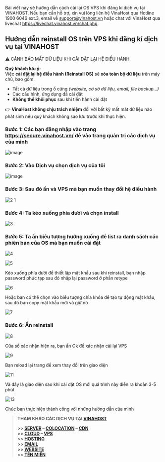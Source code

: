Bài viết này sẽ hướng dẫn cách cài lại OS VPS khi đăng kí dịch vụ tại VINAHOST. Nếu bạn cần hỗ trợ, xin vui lòng liên hệ VinaHost qua Hotline 1900 6046 ext.3, email về support@vinahost.vn hoặc chat với VinaHost qua livechat https://livechat.vinahost.vn/chat.php.
## Hướng dẫn reinstall OS trên VPS khi đăng kí dịch vụ tại VINAHOST
 ⚠️ CẢNH BÁO MẤT DỮ LIỆU KHI CÀI ĐẶT LẠI HỆ ĐIỀU HÀNH

**Quý khách lưu ý:**  
Việc **cài đặt lại hệ điều hành (Reinstall OS)** sẽ **xóa toàn bộ dữ liệu** trên máy chủ, bao gồm:

- Tất cả dữ liệu trong ổ cứng *(website, cơ sở dữ liệu, email, file backup…)*
- Các cấu hình, ứng dụng đã cài đặt
- **Không thể khôi phục** sau khi tiến hành cài đặt

👉 **VinaHost không chịu trách nhiệm** đối với bất kỳ mất mát dữ liệu nào phát sinh nếu quý khách không sao lưu trước khi thực hiện.
### Bước 1: Các bạn đăng nhập vào trang https://secure.vinahost.vn/ để vào trang quản trị các dịch vụ của mình

![image](https://github.com/user-attachments/assets/b6ad985e-fd6f-4b76-874d-27d45e02370c)

### Bước 2: Vào Dịch vụ chọn dịch vụ của tôi

![image](https://github.com/user-attachments/assets/0c8324f4-192d-4b79-b641-1fa4a8c4d014)

### Bước 3: Sau đó ấn và VPS mà bạn muốn thay đổi hệ điều hành

![2 1](https://github.com/user-attachments/assets/80522924-c0f8-4b38-902f-b9acf8037015)

### Bước 4: Ta kéo xuống phía dưới và chọn install 

![3](https://github.com/user-attachments/assets/f6d6f8be-79a9-4337-b7cb-39b5b1d57454)

### Bước 5: Ta ấn biểu tượng hướng xuống để list ra danh sách các phiên bản của OS mà bạn muốn cài đặt

![4](https://github.com/user-attachments/assets/22712ce8-6761-4925-8734-67a31b1c7d82)

![5](https://github.com/user-attachments/assets/0a83510f-f563-41d2-9585-ccb8312b04ea)

Kéo xuống phía dưới để thiết lập mật khẩu sau khi reinstall, bạn nhập password phức tạp sau đó nhập lại password ở phần retype

![6](https://github.com/user-attachments/assets/ba6711a5-d017-4984-b0d9-13ec6c433bb8)

Hoặc bạn có thể chọn vào biểu tượng chìa khóa để tạo tự động mật khẩu, sau đó bạn copy mật khẩu mới và giữ nó

![7](https://github.com/user-attachments/assets/9aeecff9-4cfe-49d3-aea0-76febe412b0f)

### Bước 6: Ấn reinstall

![8](https://github.com/user-attachments/assets/f032bdf8-1872-4f2c-be03-a056b4c55c79)

Cửa số xác nhận hiện ra, bạn ấn Ok để xác nhận cài lại VPS

![9](https://github.com/user-attachments/assets/5d92224c-b354-4b03-83af-a6e516ce6f5f)

Bạn reload lại trang để xem thay đổi trên giao diện

![11](https://github.com/user-attachments/assets/d695b060-3096-4932-acf1-2ac2ad5253d9)

Và đây là giao diện sao khi cài đặt OS mới quá trình này diễn ra khoản 3-5 phút

![13](https://github.com/user-attachments/assets/68b9531e-8aac-4b7b-9122-b1d92306041d)


Chúc bạn thực hiện thành công với những hướng dẫn của mình






> **THAM KHẢO CÁC DỊCH VỤ TẠI [VINAHOST](https://vinahost.vn/)**
>
> **\>> [SERVER](https://vinahost.vn/thue-may-chu-rieng/) – [COLOCATION](https://vinahost.vn/colocation.html) – [CDN](https://vinahost.vn/dich-vu-cdn-chuyen-nghiep)**<br>
> **\>> [CLOUD](https://vinahost.vn/cloud-server-gia-re/) – [VPS](https://vinahost.vn/vps-ssd-chuyen-nghiep/)**<br>
> **\>> [HOSTING](https://vinahost.vn/wordpress-hosting)**<br>
> **\>> [EMAIL](https://vinahost.vn/email-hosting)**<br>
> **\>> [WEBSITE](http://vinawebsite.vn/)**<br>
> **\>> [TÊN MIỀN](https://vinahost.vn/ten-mien-gia-re/)**


